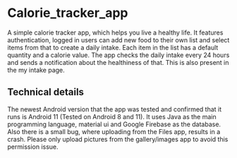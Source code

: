 # Calorie_tracker_app
A simple calorie tracker app, which helps you live a healthy life. 
It features authentication, logged in users can add new food to their own list and select items from that to create a daily intake. Each item in the list has a default quantity and a calorie value. 
The app checks the daily intake every 24 hours and sends a notification about the healthiness of that. This is also present in the my intake page.

## Technical details
The newest Android version that the app was tested and confirmed that it runs is Android 11 (Tested on Android 8 and 11). 
It uses Java as the main programming language, material ui and Google Firebase as the database.
Also there is a small bug, where uploading from the Files app, results in a crash.
Please only upload pictures from the gallery/images app to avoid this permission issue.

